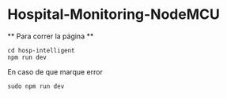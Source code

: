 # Hospital-Monitoring-NodeMCU
** Para correr la página **
```shell
cd hosp-intelligent
npm run dev
```

En caso de que marque error
```shell
sudo npm run dev
```